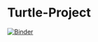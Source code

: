 # Turtle-Project

[![Binder](https://mybinder.org/badge_logo.svg)](https://mybinder.org/v2/gh/Biancabrown/Turtle-Project/master?urlpath=rstudio)

